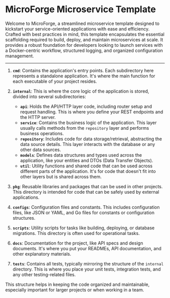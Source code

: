 # MicroForge Microservice Template

Welcome to MicroForge, a streamlined microservice template designed to kickstart your service-oriented applications with ease and efficiency. Crafted with best practices in mind, this template encapsulates the essential scaffolding required to build, deploy, and maintain microservices at scale. It provides a robust foundation for developers looking to launch services with a Docker-centric workflow, structured logging, and organized configuration management.

---

1. **`cmd`**: Contains the application's entry points. Each subdirectory here represents a standalone application. It's where the main function for each executable of your project resides.

2. **`internal`**: This is where the core logic of the application is stored, divided into several subdirectories:
   - **`api`**: Holds the API/HTTP layer code, including router setup and request handling. This is where you define your REST endpoints and the HTTP server.
   - **`service`**: Contains the business logic of the application. This layer usually calls methods from the `repository` layer and performs business operations.
   - **`repository`**: Includes code for data storage/retrieval, abstracting the data source details. This layer interacts with the database or any other data sources.
   - **`models`**: Defines data structures and types used across the application, like your entities and DTOs (Data Transfer Objects).
   - **`util`**: Utility functions and shared code that can be used across different parts of the application. It's for code that doesn't fit into other layers but is shared across them.

3. **`pkg`**: Reusable libraries and packages that can be used in other projects. This directory is intended for code that can be safely used by external applications.

4. **`configs`**: Configuration files and constants. This includes configuration files, like JSON or YAML, and Go files for constants or configuration structures.

5. **`scripts`**: Utility scripts for tasks like building, deploying, or database migrations. This directory is often used for operational tasks.

6. **`docs`**: Documentation for the project, like API specs and design documents. It's where you put your READMEs, API documentation, and other explanatory materials.

7. **`tests`**: Contains all tests, typically mirroring the structure of the `internal` directory. This is where you place your unit tests, integration tests, and any other testing-related files.

This structure helps in keeping the code organized and maintainable, especially important for larger projects or when working in a team.
